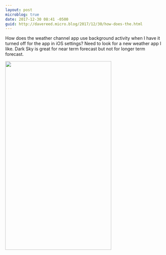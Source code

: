 ```yaml
---
layout: post
microblog: true
date: 2017-12-30 08:41 -0500
guid: http://davereed.micro.blog/2017/12/30/how-does-the.html
---
```

How does the weather channel app use background activity when I have it turned off for the app in iOS settings? Need to look for a new weather app I like. Dark Sky is great for near term forecast but not for longer term forecast. 

<img src="http://microblog.dave256apps.com/uploads/2017/8f0691c438.jpg" width="337" height="600" />
